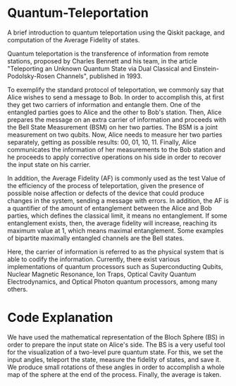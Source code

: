 # Quantum-Teleportation

A brief introduction to quantum teleportation using the Qiskit package, and computation of the Average Fidelity of states. 

Quantum teleportation is the transference of information from remote stations, proposed by Charles Bennett and his team, in the article "Teleporting an Unknown Quantum State via Dual Classical and Einstein-Podolsky-Rosen Channels", published in 1993. 

To exemplify the standard protocol of teleportation, we commonly say that Alice wishes to send a message to Bob. In order to accomplish this, at first they get two carriers of information and entangle them. One of the entangled parties goes to Alice and the other to Bob's station. Then, Alice prepares the message on an extra carrier of information and proceeds with the Bell State Measurement (BSM) on her two parties. The BSM is a joint measurement on two qubits. Now, Alice needs to measure her two parties separately, getting as possible results: 00, 01, 10, 11. Finally, Alice communicates the information of her measurements to the Bob station and he proceeds to apply corrective operations on his side in order to recover the input state on his carrier. 

In addition, the Average Fidelity (AF) is commonly used as the test Value of the efficiency of the process of teleportation, given the presence of possible noise affection or defects of the device that could produce changes in the system, sending a message with errors. In addition, the AF is a quantifier of the amount of entanglement between the Alice and Bob parties, which defines the classical limit, it means no entanglement. If some entanglement exists, then, the average fidelity will increase, reaching its maximum value at 1, which means maximal entanglement. Some examples of bipartite maximally entangled channels are the Bell states.

Here, the carrier of information is referred to as the physical system that is able to codify the information. Currently, there exist various implementations of quantum processors such as Superconducting Qubits, Nuclear Magnetic Resonance, Ion Traps, Optical Cavity Quantum Electrodynamics, and Optical Photon quantum processors, among many others.

# Code Explanation

We have used the mathematical representation of the Bloch Sphere (BS) in order to prepare the input state on Alice's side. The BS is a very useful tool for the visualization of a two-level pure quantum state. For this, we set the input angles, teleport the state, measure the fidelity of states, and save it. We produce small rotations of these angles in order to accomplish a whole map of the sphere at the end of the process. Finally, the average is taken.
